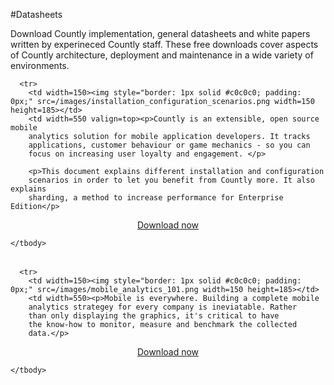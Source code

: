 #Datasheets

Download Countly implementation, general datasheets and white papers written by experineced Countly staff. 
These free downloads cover aspects of Countly architecture, deployment and maintenance in a wide 
variety of environments.



  <table class="static">
      <tbody>

      <tr>
        <td width=150><img style="border: 1px solid #c0c0c0; padding: 0px;" src=/images/installation_configuration_scenarios.png width=150 height=185></td>
        <td width=550 valign=top><p>Countly is an extensible, open source mobile
        analytics solution for mobile application developers. It tracks
        applications, customer behaviour or game mechanics - so you can
        focus on increasing user loyalty and engagement. </p>

        <p>This document explains different installation and configuration        
        scenarios in order to let you benefit from Countly more. It also explains
        sharding, a method to increase performance for Enterprise Edition</p>


<center><p><a class="sign-in" href=/products/editions/download>Download now</a></p></center>
        </td>
      </tr>

    </tbody>
  </table>


  <table class="static">
      <tbody>

      <tr>
        <td width=150><img style="border: 1px solid #c0c0c0; padding: 0px;" src=/images/mobile_analytics_101.png width=150 height=185></td>
        <td width=550><p>Mobile is everywhere. Building a complete mobile
        analytics strategey for every company is ineviatable. Rather
        than only displaying the graphics, it's critical to have 
        the know-how to monitor, measure and benchmark the collected
        data.</p>

<center><p><a class="sign-in" href=/products/editions/download>Download now</a></p></center>
        </td>
      </tr>

    </tbody>
  </table>
